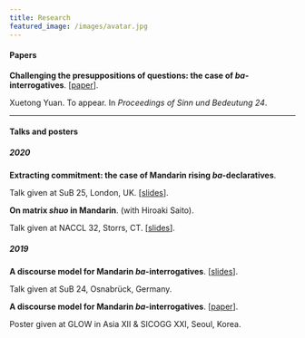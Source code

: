 ```yaml
---
title: Research
featured_image: /images/avatar.jpg
---
```


#### Papers



**Challenging the presuppositions of questions: the case of *ba*-interrogatives**. \[[paper](https://drive.google.com/file/d/1DyUrmwdEBrLDq2DmoB2NWjBD32e-UXKQ/view?usp=sharing)\].

Xuetong Yuan. To appear. In *Proceedings of Sinn und Bedeutung 24*.

---

#### Talks and posters



##### 2020
**Extracting commitment: the case of Mandarin rising *ba*-declaratives**.

Talk given at SuB 25, London, UK. \[[slides](https://drive.google.com/file/d/1LXiZ0ZYDvpkDniGHrL2kgLUawz5rWlDt/view?usp=sharing)\].

**On matrix *shuo* in Mandarin**. (with Hiroaki Saito).

Talk given at NACCL 32, Storrs, CT. \[[slides](https://drive.google.com/file/d/1Q1JEYGTZ9Ol-NhqTn_zeJRZUOfYBLcR3/view?usp=sharing)\].

##### 2019

**A discourse model for Mandarin *ba*-interrogatives**. \[[slides](https://drive.google.com/open?id=1FVLrZuB1UWb8gKZsTLl51EWy0KZ9eT0W)\].

Talk given at SuB 24, Osnabrück, Germany.

**A discourse model for Mandarin *ba*-interrogatives**. \[[paper](https://drive.google.com/file/d/12AaoNRO0YGCrUDs9sZZL8-J7HzxQ6R5k/view?usp=sharing)\].

Poster given at GLOW in Asia XII & SICOGG XXI, Seoul, Korea.
